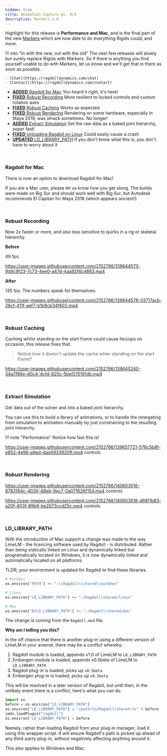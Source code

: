 ```yaml
---
hidden: true
title: Animation Capture pt. 4/4
description: Markers 1.0
---
```


Highlight for this release is **Performance and Mac**, and is the final part of the new [Markers](/releases/2021.09.27/) which are now able to do everything Rigids could, and more.

!!! into "In with the new, out with the old"
    The next few releases will slowly but surely replace Rigids with Markers. So if there is anything you find yourself unable to do with Markers, let us know and we'll get that in there as soon as possible.

    - [Chat](https://ragdolldynamics.com/chat)
    - [Contact](https://ragdolldynamics.com/contact)

- [**ADDED** Ragdoll for Mac](#ragdoll-for-mac) You heard it right, it's here!
- [**FIXED** Robust Recording](#robust-recording) More resilient to locked controls and custom rotation axes
- [**FIXED** Robust Caching](#caching-start-frame) Works as expected
- [**FIXED** Robust Rendering](#robust-rendering) Rendering on some hardware, especially in Maya 2019, was whack sometimes. No longer!
- [**ADDED** Extract Simulation](#extract-simulation) Get the raw data as a baked joint hierarchy, super fast!
- [**FIXED** Unloading Ragdoll on Linux](#unloading-on-linux) Could easily cause a crash
- [**UPDATED** LD_LIBRARY_PATH](#ld_library_path) If you don't know what this is, you don't have to worry about it

<br>

### Ragdoll for Mac

There is now an option to download Ragdoll for Mac!

If you are a Mac user, please let us know how you get along. The builds were made on Big Sur and should work well with Big Sur, but Autodesk recommends El Capitan for Maya 2018 (which appears ancient!).

<br>

### Robust Recording

Now 2x faster or more, and also less sensitive to quirks in a rig or skeletal hierarchy.

**Before**

49 fps.

https://user-images.githubusercontent.com/2152766/139644573-9d9c9f23-7c73-4ee0-a47d-4aa92f4c4863.mp4

**After**

135 fps. The numbers speak for themselves.

https://user-images.githubusercontent.com/2152766/139644578-03717acb-26cf-411f-aef7-b1b9cb34f602.mp4

<br>

### Robust Caching

Caching whilst standing on the start frame could cause hiccups on occasion, this release fixes that.

> Notice how it doesn't update the cache when standing on the start frame?

https://user-images.githubusercontent.com/2152766/139645240-34a7f89e-d0c4-4cfd-825c-5bef215191db.mp4

<br>

### Extract Simulation

Get data out of the solver and into a baked joint hierarchy.

You can use this to build a library of animations, or to handle the retargeting from simulation to animation manually by just constraining to the resulting joint hierarchy.

!!! note "Performance"
    Notice how fast this is!

https://user-images.githubusercontent.com/2152766/139657721-576c5b8f-e852-4e96-a9ed-dad4933920ff.mp4 controls

<br>

### Robust Rendering

https://user-images.githubusercontent.com/2152766/140603516-8783164c-4030-48eb-9ec7-0a071626f154.mp4 controls

https://user-images.githubusercontent.com/2152766/140603518-d68f1b83-a20f-403f-89b9-be2073ccd25c.mp4 controls


<br>

### LD_LIBRARY_PATH

With the introduction of Mac support a change was made to the way LimeLM - the licencing software used by Ragdoll - is distributed. Rather than being statically linked on Linux and dynamically linked but programatically located on Windows, it is now dynamically linked and automatically located on all platforms.

TLDR; your environment is updated for Ragdoll to find these libraries.

```py
# Windows
os.environ["PATH"] += ";\\Ragdoll\\shared\\windows"

# Linux
os.environ["LD_LIBRARY_PATH"] += ":/Ragdoll/shared/linux"

# Mac
os.environ["DYLD_LIBRARY_PATH"] += ":/Ragdoll/shared/mac"
```

The change is coming from the `Ragdoll.mod` file.

**Why am I telling you this?**

In the off chance that there is another plug-in using a different version of LimeLM in your arsenal, there may be a conflict whereby:

1. Ragdoll module is loaded, appends v1.0 of LimeLM to `LD_LIBRARY_PATH`
2. Embergen module is loaded, appends v0.5beta of LimeLM to `LD_LIBRARY_PATH`
3. Ragdoll plug-in is loaded, picks up `v0.5beta`
4. Embergen plug-in is loaded, picks up `v0.5beta`

This will be resolved in a later version of Ragdoll, but until then, in the unlikely event there is a conflict, here's what you can do.

```py
import os
before = os.environ["LD_LIBRARY_PATH"]
os.environ["LD_LIBRARY_PATH"] = "/path/to/Ragdoll/shared:%s" % before
cmds.loadPlugin("ragdoll")
os.environ["LD_LIBRARY_PATH"] = before
```

Namely, rather than loading Ragdoll from your plug-in manager, load it using this wrapper script. It will ensure Ragdoll's path is picked up ahead of any third-party plug-in, without negatively affecting anything around it.

This also applies to Windows and Mac.